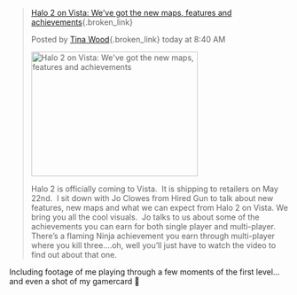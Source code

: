 > [Halo 2 on Vista: We&#8217;ve got the new maps, features and achievements](http://www.on10.net/Blogs/tina/halo-2-on-vista-weve-got-the-new-maps-features-and-achievements/){.broken_link}
> 
> Posted by [Tina Wood](http://www.on10.net/people/Tina/){.broken_link} today at 8:40 AM 
> 
>  <img height="225" alt="Halo 2 on Vista:  We've got the new maps, features and achievements" src="http://on10.net/images/entries/preview/Halo2onVista_large_on10.jpg" width="300" />
> 
> Halo 2 is officially coming to Vista.&nbsp; It is shipping to retailers on May 22nd.&nbsp; I sit down with Jo Clowes from Hired Gun to talk about new features, new maps and what we can expect from Halo 2 on Vista.&nbsp;We bring you all the cool visuals.&nbsp; Jo talks to us about some of the achievements you can earn for both single player and multi-player.&nbsp; There&#8217;s a flaming Ninja achievement you earn through multi-player where you kill three&#8230;.oh, well you&#8217;ll just have to watch the video to find out about that one.&nbsp;

Including footage of me playing through a few moments of the first level&#8230; and even a shot of my gamercard 🙂